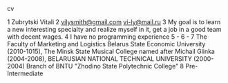 cv

1 Zubrytski Vitali 
2 vilysmith@gmail.com  vi-ly@mail.ru
3 My goal is to learn a new interesting specialty and realize myself in it, get a job in a good team with decent wages. 
4 I have no programming experience
5 -
6 -
7  The Faculty of Marketing and Logistics Belarus State Economic University (2010-1015), The Minsk State Musical College named after Michail Glinka (2004-2008), BELARUSIAN NATIONAL TECHNICAL UNIVERSITY (2000-2004)
Branch of BNTU 
"Zhodino State Polytechnic College"
8 Pre-Intermediate 

